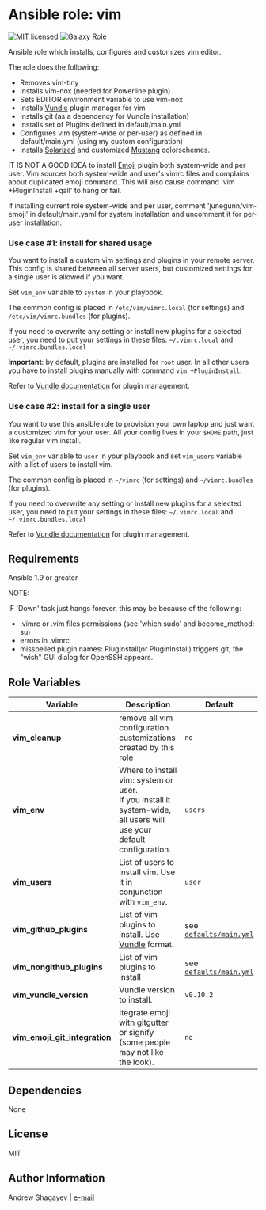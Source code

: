 Ansible role: vim
=================

[![MIT licensed][mit-badge]][mit-link]
[![Galaxy Role][role-badge]][galaxy-link]

Ansible role which installs, configures and customizes vim editor.

The role does the following:
 - Removes vim-tiny
 - Installs vim-nox (needed for Powerline plugin)
 - Sets EDITOR environment variable to use vim-nox
 - Installs [Vundle](https://github.com/VundleVim/Vundle.vim) plugin manager for vim
 - Installs git (as a dependency for Vundle installation)
 - Installs set of Plugins defined in default/main.yml
 - Configures vim (system-wide or per-user) as defined in default/main.yml (using my custom configuration)
 - Installs [Solarized](https://github.com/altercation/vim-colors-solarized#important-note-for-terminal-users) and
   customized [Mustang](https://hcalves.deviantart.com/art/Mustang-Vim-Colorscheme-98974484) colorschemes.

IT IS NOT A GOOD IDEA to install [Emoji](https://github.com/junegunn/vim-emoji) plugin both system-wide and per user.
Vim sources both system-wide and user's vimrc files and complains about duplicated emoji command.
This will also cause command 'vim +PluginInstall +qall' to hang or fail.

If installing current role system-wide and per user, comment 'junegunn/vim-emoji' in default/main.yaml for system
installation and uncomment it for per-user installation.

### Use case #1: install for shared usage

  You want to install a custom vim settings and plugins in your remote server. This config is shared between all server
  users, but customized settings for a single user is allowed if you want.

  Set `vim_env` variable to `system` in your playbook.

  The common config is placed in `/etc/vim/vimrc.local` (for settings) and `/etc/vim/vimrc.bundles` (for plugins).

  If you need to overwrite any setting or install new plugins for a selected user, you need to put your settings in
  these files: `~/.vimrc.local` and `~/.vimrc.bundles.local`

  **Important**: by default, plugins are installed for `root` user. In all other users you have to install plugins
  manually with command `vim +PluginInstall`.

  Refer to [Vundle documentation](https://github.com/VundleVim/Vundle.vim) for plugin management.


### Use case #2: install for a single user

  You want to use this ansible role to provision your own laptop and just want a customized vim for your user. All your
  config lives in your `$HOME` path, just like regular vim install.

  Set `vim_env` variable to `user` in your playbook and set `vim_users` variable with a list of users to install vim.

  The common config is placed in `~/vimrc` (for settings) and `~/vimrc.bundles` (for plugins).

  If you need to overwrite any setting or install new plugins for a selected user, you need to put your settings in
  these files: `~/.vimrc.local` and `~/.vimrc.bundles.local`

  Refer to [Vundle documentation](https://github.com/VundleVim/Vundle.vim) for plugin management.


Requirements
------------
Ansible  1.9 or greater

NOTE:

IF 'Down' task just hangs forever, this may be because of the following:
 - .vimrc or .vim files permissions (see 'which sudo' and become_method: su)
 - errors in .vimrc
 - misspelled plugin names: PlugInstall(or PluginInstall) triggers git, the "wish" GUI dialog for OpenSSH appears.

Role Variables
--------------
| Variable | Description | Default |
|----------|-------------|---------|
| **vim_cleanup** | remove all vim configuration customizations created by this role | `no` |
| **vim_env** | Where to install vim: system or user.<br/> If you install it system-wide, all users will use your default configuration. | `users` |
| **vim_users** | List of users to install vim. Use it in conjunction with `vim_env`. | `user` |
| **vim_github_plugins** | List of vim plugins to install. Use [Vundle](https://github.com/gmarik/Vundle.vim) format. | see [`defaults/main.yml`](defaults/main.yml#L23) |
| **vim_nongithub_plugins** | List of vim plugins to install | see [`defaults/main.yml`](defaults/main.yml#L58) |
| **vim_vundle_version** | Vundle version to install. | `v0.10.2` |
| **vim_emoji_git_integration** | Itegrate emoji with gitgutter or signify (some people may not like the look). | `no` |

Dependencies
------------

None

License
-------

MIT

Author Information
------------------

Andrew Shagayev | [e-mail](mailto:drewshg@gmail.com)

[role-badge]: https://img.shields.io/badge/role-drew--kun.vim-green.svg
[galaxy-link]: https://galaxy.ansible.com/drew-kun/vim/
[mit-badge]: https://img.shields.io/badge/license-MIT-blue.svg
[mit-link]: https://raw.githubusercontent.com/drew-kun/ansible-vim/master/LICENSE

